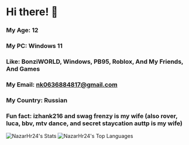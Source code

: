 # Hi there! 👋

### My Age: 12
### My PC: Windows 11
### Like: BonziWORLD, Windows, PB95, Roblox, And My Friends, And Games
### My Email: nk0636884817@gmail.com
### My Country: Russian
### Fun fact: izhank216 and swag frenzy is my wife (also rover, luca, bbv, mtv dance, and secret staycation auttp is my wife)
![NazarHr24's Stats](https://github-readme-stats.vercel.app/api?username=NazarTheCoolHuman2025&theme=vue-dark&show_icons=true&hide_border=true&count_private=true) ![NazarHr24's Top Languages](https://github-readme-stats.vercel.app/api/top-langs/?username=NazarHr24&theme=vue-dark&show_icons=true&hide_border=true&layout=compact)
